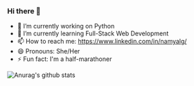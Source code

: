 ### Hi there 👋

<!--
**Namyalg/Namyalg** is a ✨ _special_ ✨ repository because its `README.md` (this file) appears on your GitHub profile.
-->
- 🔭 I’m currently working on Python
- 🌱 I’m currently learning Full-Stack Web Development
- 📫 How to reach me: https://www.linkedin.com/in/namyalg/
- 😄 Pronouns: She/Her
- ⚡ Fun fact: I'm a half-marathoner

![Anurag's github stats](https://github-readme-stats.vercel.app/api?username=Namyalg&show_icons=true&theme=radical)
<!--- 👯 I’m looking to collaborate on ...
- 🤔 I’m looking for help with ...
- 💬 Ask me about ...-->

